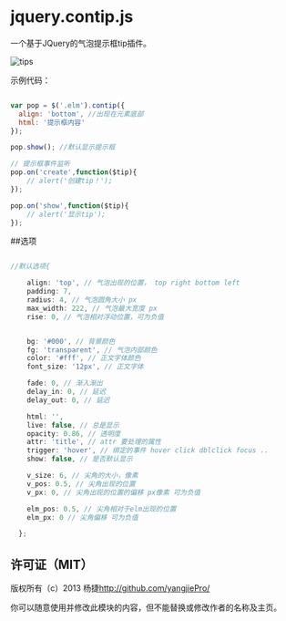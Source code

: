 jquery.contip.js
=================

一个基于JQuery的气泡提示框tip插件。

![tips](https://github.com/yangjiePro/jquery.contip.js/blob/master/tips.jpg)


示例代码：

```javascript

var pop = $('.elm').contip({
  align: 'bottom', //出现在元素底部
  html: '提示框内容'
}); 

pop.show(); //默认显示提示框

// 提示框事件监听
pop.on('create',function($tip){
    // alert('创建tip！');
});

pop.on('show',function($tip){
    // alert('显示tip');
});

```


##选项

```javascript

//默认选项{

    align: 'top', // 气泡出现的位置， top right bottom left
    padding: 7,
    radius: 4, // 气泡圆角大小 px
    max_width: 222, // 气泡最大宽度 px
    rise: 0, // 气泡相对浮动位置，可为负值


    bg: '#000', // 背景颜色
    fg: 'transparent', // 气泡内部颜色
    color: '#fff', // 正文字体颜色
    font_size: '12px', // 正文字体

    fade: 0, // 渐入渐出
    delay_in: 0, // 延迟
    delay_out: 0, // 延迟

    html: '',
    live: false, // 总是显示
    opacity: 0.86, // 透明度
    attr: 'title', // attr 要处理的属性
    trigger: 'hover', // 绑定的事件 hover click dblclick focus ..
    show: false, // 是否默认显示

    v_size: 6, // 尖角的大小，像素
    v_pos: 0.5, // 尖角出现的位置
    v_px: 0, // 尖角出现的位置的偏移 px像素 可为负值

    elm_pos: 0.5, // 尖角相对于elm出现的位置
    elm_px: 0 // 尖角偏移 可为负值

  };
```




## 许可证（MIT）

版权所有（c）2013 杨捷<http://github.com/yangjiePro/>

你可以随意使用并修改此模块的内容，但不能替换或修改作者的名称及主页。










